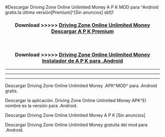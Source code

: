 #Descargar Driving Zone Online Unlimited Money  A P K MOD para ^Android gratis.la última versión[Premium]^[Sin anuncios] sbfj1



<div align="center">
<h3>Download >>>>> <a href="https://es-web.web.app/?es= Driving Zone Online Unlimited Money ">Driving Zone Online Unlimited Money  Descargar A P K Premium</a></h3><br>

<h3>Download >>>>> <a href="https://es-web.web.app/?es= Driving Zone Online Unlimited Money ">Driving Zone Online Unlimited Money  Instalador de A P K para .Android</a></h3>
</div>


----------------------------------------------------------

----------------------------------------------------------

----------------------------------------------------------

Descargar Driving Zone Online Unlimited Money  .APK^MOD^ para .Android gratis.

Descargar la aplicación. Driving Zone Online Unlimited Money  APK^El nombre es la versión para .Android.

Descargar Driving Zone Online Unlimited Money  A P K [Sin anuncios]

Descargar Driving Zone Online Unlimited Money  gratuita del mod para .Android.